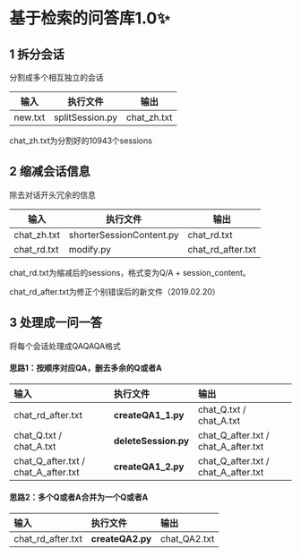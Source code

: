 # 基于检索的问答库1.0✨

## 1 拆分会话

分割成多个相互独立的会话

| 输入    | 执行文件        | 输出        |
| ------- | --------------- | ----------- |
| new.txt | splitSession.py | chat_zh.txt |

chat_zh.txt为分割好的10943个sessions

## 2 缩减会话信息

除去对话开头冗余的信息

| 输入        | 执行文件                 | 输出              |
| ----------- | ------------------------ | ----------------- |
| chat_zh.txt | shorterSessionContent.py | chat_rd.txt       |
| chat_rd.txt | modify.py                | chat_rd_after.txt |

chat_rd.txt为缩减后的sessions，格式变为Q/A + session_content。

chat_rd_after.txt为修正个别错误后的新文件（2019.02.20）

## 3 处理成一问一答

将每个会话处理成QAQAQA格式

#### 思路1：按顺序对应QA，删去多余的Q或者A

| 输入 | 执行文件 |  输出 |
|:---|:---|:---|
| chat_rd_after.txt | **createQA1_1.py** | chat_Q.txt / chat_A.txt|
| chat_Q.txt / chat_A.txt | **deleteSession.py** | chat_Q_after.txt / chat_A_after.txt|
| chat_Q_after.txt / chat_A_after.txt | **createQA1_2.py** | chat_Q_after.txt / chat_A_after.txt|

#### 思路2：多个Q或者A合并为一个Q或者A

| 输入              | 执行文件         | 输出         |
| :---------------- | :--------------- | :----------- |
| chat_rd_after.txt | **createQA2.py** | chat_QA2.txt |